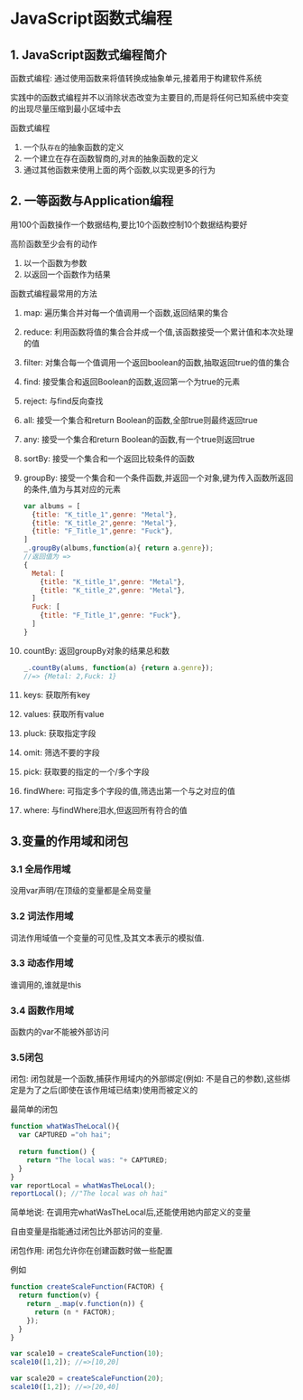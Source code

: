 # JavaScript函数式编程

## 1. JavaScript函数式编程简介

函数式编程: 通过使用函数来将值转换成抽象单元,接着用于构建软件系统

实践中的函数式编程并不以消除状态改变为主要目的,而是将任何已知系统中突变的出现尽量压缩到最小区域中去

函数式编程

1. 一个队`存在`的抽象函数的定义
2. 一个建立在存在函数智商的,对`真`的抽象函数的定义
3. 通过其他函数来使用上面的两个函数,以实现更多的行为  

## 2. 一等函数与Application编程

用100个函数操作一个数据结构,要比10个函数控制10个数据结构要好

高阶函数至少会有的动作

1. 以一个函数为参数
2. 以返回一个函数作为结果 

函数式编程最常用的方法

1. map: 遍历集合并对每一个值调用一个函数,返回结果的集合
2. reduce: 利用函数将值的集合合并成一个值,该函数接受一个累计值和本次处理的值
3. filter: 对集合每一个值调用一个返回boolean的函数,抽取返回true的值的集合
4. find: 接受集合和返回Boolean的函数,返回第一个为true的元素   
5. reject: 与find反向查找
6. all: 接受一个集合和return Boolean的函数,全部true则最终返回true
7. any: 接受一个集合和return Boolean的函数,有一个true则返回true
8. sortBy: 接受一个集合和一个返回比较条件的函数
9. groupBy: 接受一个集合和一个条件函数,并返回一个对象,键为传入函数所返回的条件,值为与其对应的元素

      ```javascript
      var albums = [
        {title: "K_title_1",genre: "Metal"},
        {title: "K_title_2",genre: "Metal"},
        {title: "F_Title_1",genre: "Fuck"},
      ]
      _.groupBy(albums,function(a){ return a.genre});
      //返回值为 =>
      {
        Metal: [
          {title: "K_title_1",genre: "Metal"},
          {title: "K_title_2",genre: "Metal"},
        ]
        Fuck: [
          {title: "F_Title_1",genre: "Fuck"},
        ]
      }
      
      ```
10. countBy:  返回groupBy对象的结果总和数

      ```javascript
      _.countBy(alums, function(a) {return a.genre});
      //=> {Metal: 2,Fuck: 1}
      ```
11. keys: 获取所有key
12. values: 获取所有value
13. pluck: 获取指定字段
14. omit: 筛选不要的字段
15. pick: 获取要的指定的一个/多个字段
16. findWhere: 可指定多个字段的值,筛选出第一个与之对应的值
17. where: 与findWhere泪水,但返回所有符合的值

## 3.变量的作用域和闭包

### 3.1 全局作用域

没用var声明/在顶级的变量都是全局变量

 ### 3.2 词法作用域
 
 词法作用域值一个变量的可见性,及其文本表示的模拟值.
 
 ### 3.3 动态作用域
 
 谁调用的,谁就是this
 
 ### 3.4 函数作用域
 
 函数内的var不能被外部访问
 
 ### 3.5闭包
 
 闭包: 闭包就是一个函数,捕获作用域内的外部绑定(例如: 不是自己的参数),这些绑定是为了之后(即使在该作用域已结束)使用而被定义的
 
 最简单的闭包
 
 ```javascript
 function whatWasTheLocal(){
   var CAPTURED ="oh hai";
   
   return function() {
     return "The local was: "+ CAPTURED;
   }
 }
 var reportLocal = whatWasTheLocal();
 reportLocal(); //"The local was oh hai"
 ```
 
简单地说: 在调用完whatWasTheLocal后,还能使用她内部定义的变量

自由变量是指能通过闭包比外部访问的变量.

闭包作用: 闭包允许你在创建函数时做一些配置

例如

```javascript
function createScaleFunction(FACTOR) {
  return function(v) {
    return _.map(v.function(n)) {
      return (n * FACTOR);
    });
  }
}

var scale10 = createScaleFunction(10);
scale10([1,2]); //=>[10,20]

var scale20 = createScaleFunction(20);
scale10([1,2]); //=>[20,40]
```